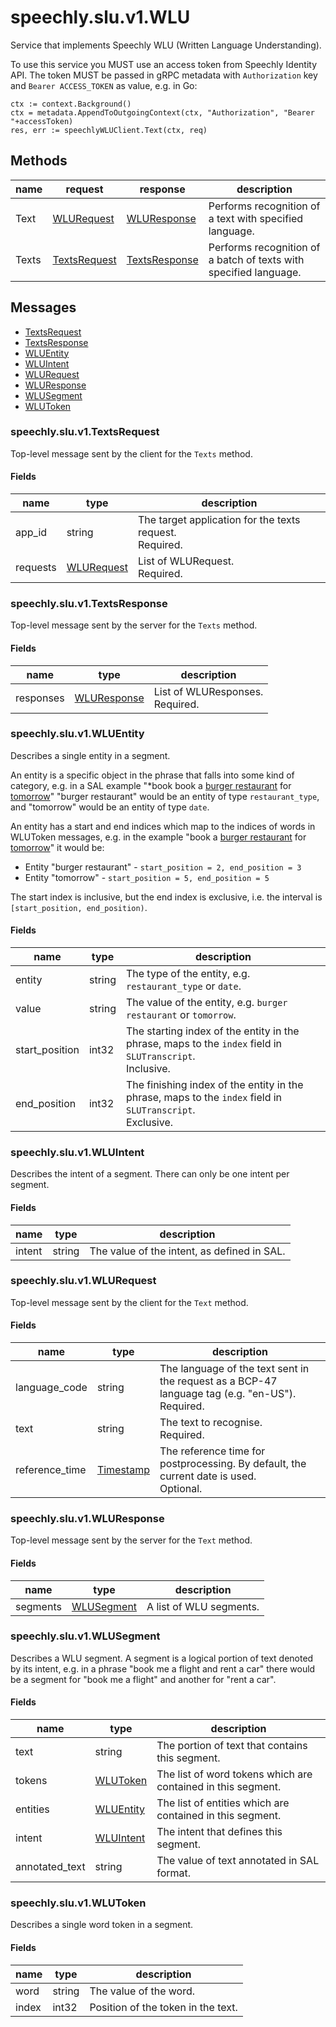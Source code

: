 
# speechly.slu.v1.WLU

Service that implements Speechly WLU (Written Language Understanding).

To use this service you MUST use an access token from Speechly Identity API.
The token MUST be passed in gRPC metadata with `Authorization` key and `Bearer ACCESS_TOKEN` as value, e.g. in Go:

```
ctx := context.Background()
ctx = metadata.AppendToOutgoingContext(ctx, "Authorization", "Bearer "+accessToken)
res, err := speechlyWLUClient.Text(ctx, req)
```

## Methods

| name | request | response | description |
| ---- | ------- | -------- | ----------- |
| Text | [WLURequest](#speechlysluv1wlurequest) | [WLUResponse](#speechlysluv1wluresponse) | Performs recognition of a text with specified language. |
| Texts | [TextsRequest](#speechlysluv1textsrequest) | [TextsResponse](#speechlysluv1textsresponse) | Performs recognition of a batch of texts with specified language. |

## Messages

- [TextsRequest](#speechly.slu.v1.TextsRequest)
- [TextsResponse](#speechly.slu.v1.TextsResponse)
- [WLUEntity](#speechly.slu.v1.WLUEntity)
- [WLUIntent](#speechly.slu.v1.WLUIntent)
- [WLURequest](#speechly.slu.v1.WLURequest)
- [WLUResponse](#speechly.slu.v1.WLUResponse)
- [WLUSegment](#speechly.slu.v1.WLUSegment)
- [WLUToken](#speechly.slu.v1.WLUToken)


### speechly.slu.v1.TextsRequest

Top-level message sent by the client for the `Texts` method.

#### Fields

| name | type | description |
| ---- | ---- | ----------- |
| app_id | string | The target application for the texts request.<br/>Required. |
| requests | [WLURequest](#speechlysluv1wlurequest) | List of WLURequest.<br/>Required. |


### speechly.slu.v1.TextsResponse

Top-level message sent by the server for the `Texts` method.

#### Fields

| name | type | description |
| ---- | ---- | ----------- |
| responses | [WLUResponse](#speechlysluv1wluresponse) | List of WLUResponses.<br/>Required. |


### speechly.slu.v1.WLUEntity

Describes a single entity in a segment.

An entity is a specific object in the phrase that falls into some kind of category,
e.g. in a SAL example "*book book a [burger restaurant](restaurant_type) for [tomorrow](date)"
"burger restaurant" would be an entity of type `restaurant_type`,
and "tomorrow" would be an entity of type `date`.

An entity has a start and end indices which map to the indices of words in WLUToken messages,
e.g. in the example "book a [burger restaurant](restaurant_type) for [tomorrow](date)" it would be:

- Entity "burger restaurant" - `start_position = 2, end_position = 3`
- Entity "tomorrow" - `start_position = 5, end_position = 5`

The start index is inclusive, but the end index is exclusive, i.e. the interval is `[start_position, end_position)`.

#### Fields

| name | type | description |
| ---- | ---- | ----------- |
| entity | string | The type of the entity, e.g. `restaurant_type` or `date`. |
| value | string | The value of the entity, e.g. `burger restaurant` or `tomorrow`. |
| start_position | int32 | The starting index of the entity in the phrase, maps to the `index` field in `SLUTranscript`.<br/>Inclusive. |
| end_position | int32 | The finishing index of the entity in the phrase, maps to the `index` field in `SLUTranscript`.<br/>Exclusive. |


### speechly.slu.v1.WLUIntent

Describes the intent of a segment.
There can only be one intent per segment.

#### Fields

| name | type | description |
| ---- | ---- | ----------- |
| intent | string | The value of the intent, as defined in SAL. |


### speechly.slu.v1.WLURequest

Top-level message sent by the client for the `Text` method.

#### Fields

| name | type | description |
| ---- | ---- | ----------- |
| language_code | string | The language of the text sent in the request as a BCP-47 language tag (e.g. "en-US").<br/>Required. |
| text | string | The text to recognise.<br/>Required. |
| reference_time | [Timestamp](#googleprotobuftimestamp) | The reference time for postprocessing. By default, the current date is used.<br/>Optional. |


### speechly.slu.v1.WLUResponse

Top-level message sent by the server for the `Text` method.

#### Fields

| name | type | description |
| ---- | ---- | ----------- |
| segments | [WLUSegment](#speechlysluv1wlusegment) | A list of WLU segments. |


### speechly.slu.v1.WLUSegment

Describes a WLU segment.
A segment is a logical portion of text denoted by its intent,
e.g. in a phrase "book me a flight and rent a car"
there would be a segment for "book me a flight" and another for "rent a car".

#### Fields

| name | type | description |
| ---- | ---- | ----------- |
| text | string | The portion of text that contains this segment. |
| tokens | [WLUToken](#speechlysluv1wlutoken) | The list of word tokens which are contained in this segment. |
| entities | [WLUEntity](#speechlysluv1wluentity) | The list of entities which are contained in this segment. |
| intent | [WLUIntent](#speechlysluv1wluintent) | The intent that defines this segment. |
| annotated_text | string | The value of text annotated in SAL format. |


### speechly.slu.v1.WLUToken

Describes a single word token in a segment.

#### Fields

| name | type | description |
| ---- | ---- | ----------- |
| word | string | The value of the word. |
| index | int32 | Position of the token in the text. |


